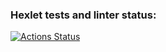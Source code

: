 ### Hexlet tests and linter status:
[![Actions Status](https://github.com/txmrv/java-project-61/workflows/hexlet-check/badge.svg)](https://github.com/txmrv/java-project-61/actions)